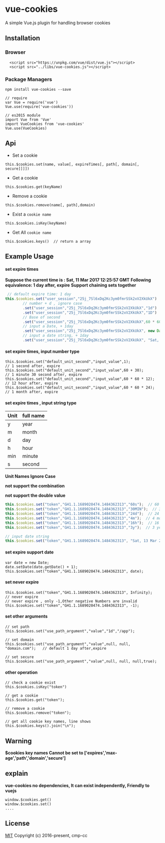 # vue-cookies

A simple Vue.js plugin for handling browser cookies

## Installation

### Browser
```
  <script src="https://unpkg.com/vue/dist/vue.js"></script>
  <script src="../libs/vue-cookies.js"></script>
```
### Package Managers
```
npm install vue-cookies --save

// require
var Vue = require('vue')
Vue.use(require('vue-cookies'))

// es2015 module
import Vue from 'Vue'
import VueCookies from 'vue-cookies'
Vue.use(VueCookies)

```

## Api
* Set a cookie
```
this.$cookies.set(name, value[, expireTimes[, path[, domain[, secure]]]])
```
* Get a cookie
```
this.$cookies.get(keyName)
```
* Remove a cookie
```
this.$cookies.remove(name[, path],domain)
```
* Exist a `cookie name`
```
this.$cookies.isKey(keyName)
```
* Get All `cookie name`
```
this.$cookies.keys()  // return a array
```

## Example Usage

#### set expire times
**Suppose the current time is : Sat, 11 Mar 2017 12:25:57 GMT**
**Following equivalence: 1 day after, expire**
**Support chaining sets together**
``` javascript
 // default expire time: 1 day
this.$cookies.set("user_session","25j_7Sl6xDq2Kc3ym0fmrSSk2xV2XkUkX")
        // number + d , ignore case
        .set("user_session","25j_7Sl6xDq2Kc3ym0fmrSSk2xV2XkUkX","1d")
        .set("user_session","25j_7Sl6xDq2Kc3ym0fmrSSk2xV2XkUkX","1D")
        // Base of second
        .set("user_session","25j_7Sl6xDq2Kc3ym0fmrSSk2xV2XkUkX",60 * 60 * 24)
        // input a Date, + 1day
        .set("user_session","25j_7Sl6xDq2Kc3ym0fmrSSk2xV2XkUkX", new Date(2017, 03, 12))
        // input a date string, + 1day
        .set("user_session","25j_7Sl6xDq2Kc3ym0fmrSSk2xV2XkUkX", "Sat, 13 Mar 2017 12:25:57 GMT")
```
#### set expire times, input number type

```
this.$cookies.set("default_unit_second","input_value",1);            // 1 second after, expire
this.$cookies.set("default_unit_second","input_value",60 + 30);      // 1 minute 30 second after, expire
this.$cookies.set("default_unit_second","input_value",60 * 60 * 12); // 12 hour after, expire
this.$cookies.set("default_unit_second","input_value",60 * 60 * 24); // 1 month after, expire

```


#### set expire times , input string type

| Unit   | full name |
| ----------- | ----------- |
| y           |  year       |
| m           |  month      |
| d           |  day        |
| h           |  hour       |
| min         |  minute     |
| s           |  second     |

**Unit Names Ignore Case**

**not support the combination**

**not support the double value**

```javascript
this.$cookies.set("token","GH1.1.1689020474.1484362313","60s");  // 60 second after, expire
this.$cookies.set("token","GH1.1.1689020474.1484362313","30MIN");  // 30 minute after, expire, ignore case
this.$cookies.set("token","GH1.1.1689020474.1484362313","24d");  // 24 day after, expire
this.$cookies.set("token","GH1.1.1689020474.1484362313","4m");  // 4 month after, expire
this.$cookies.set("token","GH1.1.1689020474.1484362313","16h");  // 16 hour after, expire
this.$cookies.set("token","GH1.1.1689020474.1484362313","3y");  // 3 year after, expire

// input date string 
this.$cookies.set("token","GH1.1.1689020474.1484362313", "Sat, 13 Mar 2017 12:25:57 GMT ");
```

#### set expire support date
```
var date = new Date;
date.setDate(date.getDate() + 1);
this.$cookies.set("token","GH1.1.1689020474.1484362313", date);
```

#### set never expire
```
this.$cookies.set("token","GH1.1.1689020474.1484362313", Infinity);  // never expire
// never expire , only -1,Other negative Numbers are invalid
this.$cookies.set("token","GH1.1.1689020474.1484362313", -1); 
```
#### set other arguments
```
// set path
this.$cookies.set("use_path_argument","value","1d","/app");  

// set domain
this.$cookies.set("use_path_argument","value",null, null, "domain.com");   // default 1 day after,expire

// set secure
this.$cookies.set("use_path_argument","value",null, null, null,true);
```
#### other operation
```
// check a cookie exist
this.$cookies.isKey("token")

// get a cookie
this.$cookies.get("token");

// remove a cookie
this.$cookies.remove("token");

// get all cookie key names, line shows
this.$cookies.keys().join("\n"); 

```


## Warning
**$cookies key names Cannot be set to ['expires','max-age','path','domain','secure']**


## explain
**vue-cookies no dependencies, It can exist independently, Friendly to vuejs**
```
window.$cookies.get()
window.$cookies.set()
....

```

## License
[MIT](http://opensource.org/licenses/MIT)
Copyright (c) 2016-present, cmp-cc